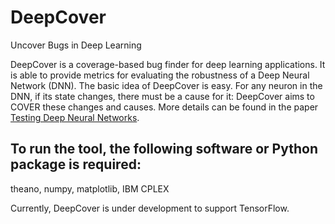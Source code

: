 # DeepCover
Uncover Bugs in Deep Learning

DeepCover is a coverage-based bug finder for deep learning applications.
It is able to provide metrics for evaluating the robustness of a Deep Neural Network (DNN).
The basic idea of DeepCover is easy. For any neuron in the DNN, if its state changes,
there must be a cause for it: DeepCover aims to COVER these changes and causes.
More details can be found in the paper [Testing Deep Neural Networks](https://arxiv.org/abs/1803.04792).

## To run the tool, the following software or Python package is required:
  theano, numpy, matplotlib, IBM CPLEX

Currently, DeepCover is under development to support TensorFlow.
